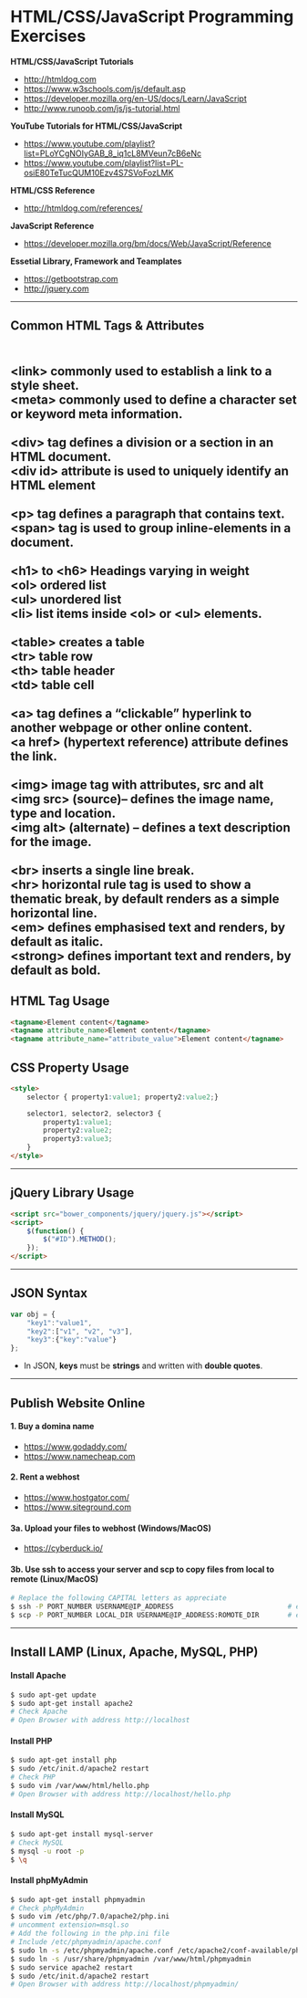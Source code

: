 # HTML/CSS/JavaScript Programming Exercises

**HTML/CSS/JavaScript Tutorials**
* http://htmldog.com
* https://www.w3schools.com/js/default.asp
* https://developer.mozilla.org/en-US/docs/Learn/JavaScript
* http://www.runoob.com/js/js-tutorial.html

**YouTube Tutorials for HTML/CSS/JavaScript**
* https://www.youtube.com/playlist?list=PLoYCgNOIyGAB_8_iq1cL8MVeun7cB6eNc
* https://www.youtube.com/playlist?list=PL-osiE80TeTucQUM10Ezv4S7SVoFozLMK

**HTML/CSS Reference**
* http://htmldog.com/references/

**JavaScript Reference**
* https://developer.mozilla.org/bm/docs/Web/JavaScript/Reference

**Essetial Library, Framework and Teamplates**
* https://getbootstrap.com
* http://jquery.com
---

## Common HTML Tags & Attributes
\
**&lt;link&gt;** commonly used to establish a link to a style sheet.<br>
**&lt;meta&gt;** commonly used to define a character set or keyword meta information.<br>
<br>
**&lt;div&gt;** tag defines a **division** or a section in an HTML document.<br>
**&lt;div id&gt;** attribute is used to uniquely identify an HTML element<br>
<br>
**&lt;p&gt;** tag defines a **paragraph** that contains text.<br>
**&lt;span&gt;** tag is used to **group inline-elements** in a document.<br>
<br>
**&lt;h1&gt;** to **&lt;h6&gt;** Headings varying in weight<br>
**&lt;ol&gt;** ordered list<br>
**&lt;ul&gt;** unordered list<br>
**&lt;li&gt;** list items inside &lt;ol&gt; or &lt;ul&gt; elements.<br>
<br>
**&lt;table&gt;** creates a table<br>
**&lt;tr&gt;** table row<br>
**&lt;th&gt;** table header<br>
**&lt;td&gt;** table cell<br>
<br>
**&lt;a&gt;** tag defines a “clickable” hyperlink to another webpage or other online content.<br>
**&lt;a href&gt;** (hypertext reference) attribute defines the link.<br>
<br>
**&lt;img&gt;** image tag with attributes, **src** and **alt**<br>
**&lt;img src&gt;** (source)– defines the image name, type and location.<br>
**&lt;img alt&gt;** (alternate) – defines a text description for the image.<br>
<br>
**&lt;br&gt;** inserts a single **line break**.<br>
**&lt;hr&gt;** horizontal rule tag is used to show a thematic break, by default renders as a simple horizontal line.<br>
**&lt;em&gt;** defines emphasised text and renders, by default as italic.<br>
**&lt;strong&gt;** defines important text and renders, by default as bold.<br>
---

## HTML Tag Usage
```html
<tagname>Element content</tagname>
<tagname attribute_name>Element content</tagname>
<tagname attribute_name="attribute_value">Element content</tagname>
```

## CSS Property Usage
```html
<style>
    selector { property1:value1; property2:value2;}

    selector1, selector2, selector3 {
        property1:value1;
        property2:value2;
        property3:value3;
    }
</style>
```
---

## jQuery Library Usage
```html
<script src="bower_components/jquery/jquery.js"></script>
<script>
    $(function() {
        $("#ID").METHOD();
    });
</script>
```
---

## JSON Syntax
```js
var obj = {
    "key1":"value1",
    "key2":["v1", "v2", "v3"],
    "key3":{"key":"value"}
};
```
* In JSON, **keys** must be **strings** and written with **double quotes**.
---

## Publish Website Online
#### 1. Buy a domina name
* https://www.godaddy.com/
* https://www.namecheap.com

#### 2. Rent a webhost
* https://www.hostgator.com/
* https://www.siteground.com

#### 3a. Upload your files to webhost (Windows/MacOS)
* https://cyberduck.io/

#### 3b. Use **ssh** to access your server and **scp** to copy files from local to remote (Linux/MacOS)
```sh
# Replace the following CAPITAL letters as appreciate
$ ssh -P PORT_NUMBER USERNAME@IP_ADDRESS                            # ex. ssh -P 2222 abc@123.123.1.1
$ scp -P PORT_NUMBER LOCAL_DIR USERNAME@IP_ADDRESS:ROMOTE_DIR       # ex. scp -P 2222 ./file abc@123.123.1.1:~/
```
---

## Install LAMP (Linux, Apache, MySQL, PHP)
#### Install Apache
```sh
$ sudo apt-get update
$ sudo apt-get install apache2
# Check Apache
# Open Browser with address http://localhost
```

#### Install PHP
```sh
$ sudo apt-get install php
$ sudo /etc/init.d/apache2 restart
# Check PHP
$ sudo vim /var/www/html/hello.php
# Open Browser with address http://localhost/hello.php
```

#### Install MySQL
```sh
$ sudo apt-get install mysql-server
# Check MySQL
$ mysql -u root -p
$ \q
```

#### Install phpMyAdmin
```sh
$ sudo apt-get install phpmyadmin
# Check phpMyAdmin
$ sudo vim /etc/php/7.0/apache2/php.ini
# uncomment extension=msql.so
# Add the following in the php.ini file
# Include /etc/phpmyadmin/apache.conf
$ sudo ln -s /etc/phpmyadmin/apache.conf /etc/apache2/conf-available/phpmyadmin.conf
$ sudo ln -s /usr/share/phpmyadmin /var/www/html/phpmyadmin
$ sudo service apache2 restart
$ sudo /etc/init.d/apache2 restart
# Open Browser with address http://localhost/phpmyadmin/
```